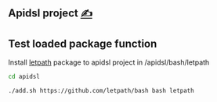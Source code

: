 
## Apidsl project [<span style='font-size:20px;'>&#x270D;</span>](https://github.com/infra-patch/bash/edit/main/DOCS/APIDSL.md)

## Test loaded package function

Install [letpath](https://github.com/letpath/bash) package to apidsl project in /apidsl/bash/letpath

```bash
cd apidsl
```

```bash
./add.sh https://github.com/letpath/bash bash letpath
```
